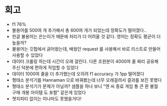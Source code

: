 # 회고

- f1 76%
- 불용어를 500여 개 추가해서 총 600여 개가 되었는데 정확도가 떨어졌다..
- 한글 불용어는 은는이가 때문에 처리가 더 어려울 것 같다. 영어는 정확도 평균이 더 높을까?
- 불용어는 깃헙에서 긁어왔는데, 배웠던 request 를 사용해서 바로 리스트로 만들어 사용할 수 있었다
- 데이터 크롤링 하는데 시간이 오래 걸린다. 다른 조원분이 4000여 줄 짜리 공유해주신 덕분에 편하게 작업할 수 있었다
- 데이터 1000여 줄을 더 추가했는데 오히려 f1 accuracy 가 1pp 떨어졌다
- 형태소 분석기를 Hannaman 으로 바꿔봤는데 너무 오래걸려서 결과를 보진 못했다
- 형태소 분석기가 문제가 아닐까? 샘플을 하나 보니 "엔 씨 종료 게임 통 큰 환 불월 구매 개봉 아이템 도 포함" 같은게 있었다
- 챗지피티 없이는 이나마도 못했을거다!
